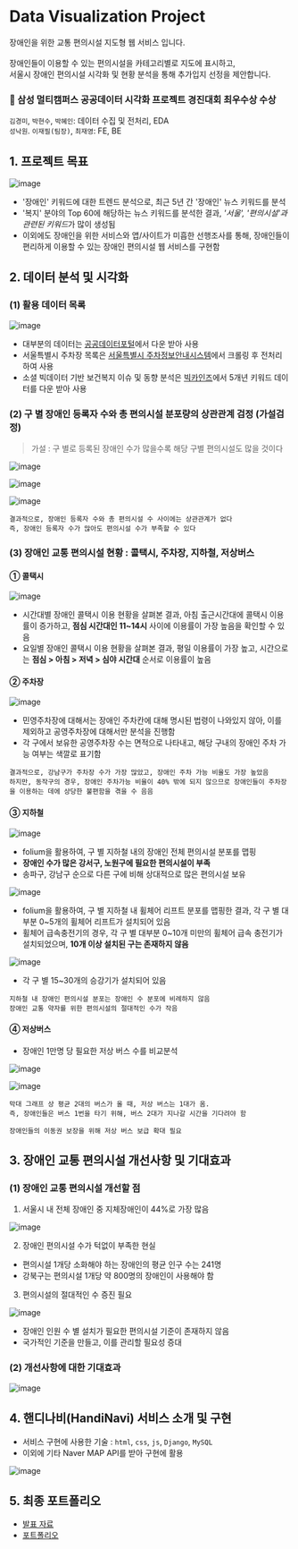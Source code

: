 # Data Visualization Project

장애인을 위한 교통 편의시설 지도형 웹 서비스 입니다. <br><br>
장애인들이 이용할 수 있는 편의시설을 카테고리별로 지도에 표시하고, <br>
서울시 장애인 편의시설 시각화 및 현황 분석을 통해 추가입지 선정을 제안합니다.

### 🥇 삼성 멀티캠퍼스 공공데이터 시각화 프로젝트 경진대회 최우수상 수상

`김경미`, `박현수`, `박혜인`: 데이터 수집 및 전처리, EDA <br>
`성낙원`. `이재필(팀장)`, `최재영`: FE, BE

## 1. 프로젝트 목표

![image](https://github.com/Hyeeein/HandiNavi/assets/81239567/76639736-5d63-4445-bf89-33b58f8bba64)

- '장애인' 키워드에 대한 트렌드 분석으로, 최근 5년 간 '장애인' 뉴스 키워드를 분석
- '복지' 분야의 Top 60에 해당하는 뉴스 키워드를 분석한 결과, *'서울', '편의시설'과 관련된 키워드*가 많이 생성됨
- 이외에도 장애인을 위한 서비스와 앱/사이트가 미흡한 선행조사를 통해, 장애인들이 편리하게 이용할 수 있는 장애인 편의시설 웹 서비스를 구현함

## 2. 데이터 분석 및 시각화

### (1) 활용 데이터 목록

![image](https://github.com/Hyeeein/HandiNavi/assets/81239567/2cb65c2b-d5f9-4e59-98a5-5ed823e3ceab)

- 대부분의 데이터는 [공공데이터포털](https://www.data.go.kr/)에서 다운 받아 사용
- 서울특별시 주차장 목록은 [서울특별시 주차정보안내시스템](https://parking.seoul.go.kr/)에서 크롤링 후 전처리 하여 사용
- 소셜 빅데이터 기반 보건복지 이슈 및 동향 분석은 [빅카인즈](https://www.bigkinds.or.kr/)에서 5개년 키워드 데이터를 다운 받아 사용

### (2) 구 별 장애인 등록자 수와 총 편의시설 분포량의 상관관계 검정 (가설검정)

> 가설 : 구 별로 등록된 장애인 수가 많을수록 해당 구별 편의시설도 많을 것이다

![image](https://github.com/Hyeeein/HandiNavi/assets/81239567/65357024-5ab5-4d7e-bf57-e095de280dad)

![image](https://github.com/Hyeeein/HandiNavi/assets/81239567/946afb01-e3ac-4ab2-86a4-0146f2705f12)

![image](https://github.com/Hyeeein/HandiNavi/assets/81239567/8c0584d8-4a3b-4c8d-9771-3c0966bafdd5)

```
결과적으로, 장애인 등록자 수와 총 편의시설 수 사이에는 상관관계가 없다
즉, 장애인 등록자 수가 많아도 편의시설 수가 부족할 수 있다
```

### (3) 장애인 교통 편의시설 현황 : 콜택시, 주차장, 지하철, 저상버스

#### ① 콜택시

![image](https://github.com/Hyeeein/HandiNavi/assets/81239567/668a8be3-adef-4003-b205-3dd3e2559df9)

* 시간대별 장애인 콜택시 이용 현황을 살펴본 결과, 아침 출근시간대에 콜택시 이용률이 증가하고, **점심 시간대인 11~14시** 사이에 이용률이 가장 높음을 확인할 수 있음
* 요일별 장애인 콜택시 이용 현황을 살펴본 결과, 평일 이용률이 가장 높고, 시간으로는 **점심 > 아침 > 저녁 > 심야 시간대** 순서로 이용률이 높음

#### ② 주차장

![image](https://github.com/Hyeeein/HandiNavi/assets/81239567/b1b1195c-99dd-4ade-bfb7-206abffbaf82)

* 민영주차장에 대해서는 장애인 주차칸에 대해 명시된 법령이 나와있지 않아, 이를 제외하고 공영주차장에 대해서만 분석을 진행함
* 각 구에서 보유한 공영주차장 수는 면적으로 나타내고, 해당 구내의 장애인 주차 가능 여부는 색깔로 표기함

```
결과적으로, 강남구가 주차장 수가 가장 많았고, 장애인 주차 가능 비율도 가장 높았음
하지만, 동작구의 경우, 장애인 주차가능 비율이 40% 밖에 되지 않으므로 장애인들이 주차장을 이용하는 데에 상당한 불편함을 겪을 수 음음
```

#### ③ 지하철

![image](https://github.com/Hyeeein/HandiNavi/assets/81239567/7ca30442-0c80-4c96-884e-38b8436d592f)

* folium을 활용하여, 구 별 지하철 내의 장애인 전체 편의시설 분포를 맵핑
* **장애인 수가 많은 강서구, 노원구에 필요한 편의시설이 부족**
* 송파구, 강남구 순으로 다른 구에 비해 상대적으로 많은 편의시설 보유

![image](https://github.com/Hyeeein/HandiNavi/assets/81239567/469ff73f-bf4f-41fe-ade0-bc85c3c0549f)

* folium을 활용하여, 구 별 지하철 내 휠체어 리프트 분포를 맵핑한 결과, 각 구 별 대부분 0~5개의 휠체어 리프트가 설치되어 있음
* 휠체어 급속충전기의 경우, 각 구 별 대부분 0~10개 미만의 휠체어 급속 충전기가 설치되었으며, **10개 이상 설치된 구는 존재하지 않음**

![image](https://github.com/Hyeeein/HandiNavi/assets/81239567/d31cdb05-51a7-4082-9592-9d0cacaa3635)

* 각 구 별 15~30개의 승강기가 설치되어 있음

```
지하철 내 장애인 편의시설 분포는 장애인 수 분포에 비례하지 않음
장애인 교통 약자를 위한 편의시설의 절대적인 수가 작음
```

#### ④ 저상버스

* 장애인 1만명 당 필요한 저상 버스 수를 비교분석

![image](https://github.com/Hyeeein/HandiNavi/assets/81239567/9818b097-1bf1-41f4-b714-c1744b4884c0)

![image](https://github.com/Hyeeein/HandiNavi/assets/81239567/6fb2b06e-c638-4297-9783-7880ec6e7aba)

```
막대 그래프 상 평균 2대의 버스가 올 때, 저상 버스는 1대가 옴.
즉, 장애인들은 버스 1번을 타기 위해, 버스 2대가 지나갈 시간을 기다려야 함

장애인들의 이동권 보장을 위해 저상 버스 보급 확대 필요
```

## 3. 장애인 교통 편의시설 개선사항 및 기대효과

### (1) 장애인 교통 편의시설 개선할 점

1. 서울시 내 전체 장애인 중 지체장애인이 44%로 가장 많음

![image](https://github.com/Hyeeein/HandiNavi/assets/81239567/1d68ecaa-6f01-4f7c-9b29-530307015159)

2. 장애인 편의시설 수가 턱없이 부족한 현실

  - 편의시설 1개당 소화해야 하는 장애인의 평균 인구 수는 241명
  - 강북구는 편의시설 1개당 약 800명의 장애인이 사용해야 함

3. 편의시설의 절대적인 수 증진 필요

![image](https://github.com/Hyeeein/HandiNavi/assets/81239567/f54c7d6b-655c-460d-b415-30ca1c781928)

  - 장애인 인원 수 별 설치가 필요한 편의시설 기준이 존재하지 않음
  - 국가적인 기준을 만들고, 이를 관리할 필요성 증대


### (2) 개선사항에 대한 기대효과

![image](https://github.com/Hyeeein/HandiNavi/assets/81239567/1b0e4e52-c636-48de-80f8-dc632c506180)


## 4. 핸디나비(HandiNavi) 서비스 소개 및 구현

* 서비스 구현에 사용한 기술 : `html`, `css`, `js`, `Django`, `MySQL`
* 이외에 기타 Naver MAP API를 받아 구현에 활용

![image](https://github.com/Hyeeein/HandiNavi/assets/81239567/c08535e1-8dca-4d81-aadc-0dfdb478b26c)


## 5. 최종 포트폴리오

* [발표 자료](https://github.com/Hyeeein/HandiNavi/blob/master/Documents/%5B%EB%B0%9C%ED%91%9C%EC%9E%90%EB%A3%8C%5DHandiNavi.pdf)
* [포트폴리오](https://github.com/Hyeeein/HandiNavi/blob/master/Documents/%5B%ED%8F%AC%ED%8A%B8%ED%8F%B4%EB%A6%AC%EC%98%A4%5DHandiNavi.pdf)
